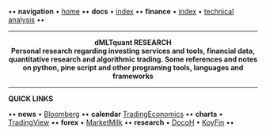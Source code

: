 [//]: # (START - Navigation between Markdown pages inside of GitHub.)

•• **navigation** • [home](/README.md) •• **docs** • [index](/docs/index.md) •• **finance** • [index](/finance/index.md) • [technical analysis](/finance/index.md#technical-analysis) ••

[//]: # (END - Navigation between Markdown pages inside of GitHub.)

---

<p align="center">
  <b>dMLTquant RESEARCH</b></br>
  <b>Personal research regarding investing services and tools, financial data, quantitative research and algorithmic trading. Some references and notes on python, pine script and other programing tools, languages and frameworks</b>
</p> 

---

**QUICK LINKS**

•• **news** • [Bloomberg](https://www.bloomberg.com/) •• **calendar** [TradingEconomics](https://tradingeconomics.com/calendar) •• **charts** • [TradingView](https://www.tradingview.com/) •• **forex** • [MarketMilk](https://marketmilk.babypips.com) •• **research** • [DocoH](https://docoh.com/) • [KoyFin](https://app.koyfin.com/) ••


